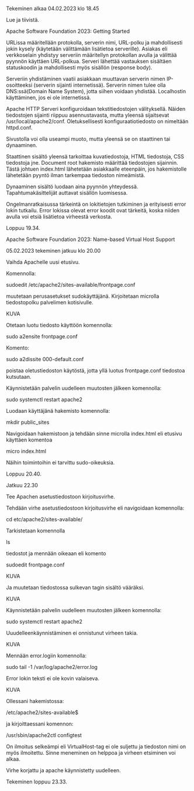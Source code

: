 Tekeminen alkaa 04.02.2023 klo 18.45


Lue ja tiivistä.


Apache Software Foundation 2023: Getting Started

URLissa määritellään protokolla, serverin nimi, URL-polku ja mahdollisesti jokin kysely (käytetään välittämään lisätietoa serverille). Asiakas eli verkkoselain yhdistyy serveriin määritellyn protokollan avulla ja välittää pyynnön käyttäen URL-polkua. Serveri lähettää vastauksen sisältäen statuskoodin ja mahdollisesti myös sisällön (response body).

Serveriin yhdistäminen vaatii asiakkaan muuttavan serverin nimen IP-osoitteeksi (serverin sijainti internetissä). Serverin nimen tulee olla DNS:ssä(Domain Name System), jotta siihen voidaan yhdistää. Localhostin käyttäminen, jos ei ole internetissä.

Apache HTTP Serveri konfiguroidaan tekstitiedostojen välityksellä. Näiden tiedostojen sijainti riippuu asennustavasta, mutta yleensä sijaitsevat /usr/local/apache2/conf. Oletuksellisesti konfiguraatiotiedosto on nimeltään httpd.conf.

Sivustolla voi olla useampi muoto, mutta yleensä se on staattinen tai dynaaminen.

Staattinen sisältö yleensä tarkoittaa kuvatiedostoja, HTML tiedostoja, CSS tiedostoja jne. Document root hakemisto määrittää tiedostojen sijainnin. Tästä johtuen index.html lähetetään asiakkaalle eteenpäin, jos hakemistolle lähetetään pyyntö ilman tarkempaa tiedoston nimeämistä.

Dynaaminen sisältö luodaan aina pyynnön yhteydessä. Tapahtumakäsittelijät auttavat sisällön luomisessa.

Ongelmanratkaisussa tärkeintä on lokitietojen tutkiminen ja erityisesti error lokin tutkailu. Error lokissa olevat error koodit ovat tärkeitä, koska niiden avulla voi etsiä lisätietoa virheestä verkosta.


Loppuu 19.34.


Apache Software Foundation 2023: Name-based Virtual Host Support


05.02.2023 tekeminen jatkuu klo 20.00

Vaihda Apachelle uusi etusivu. 

Komennolla:

sudoedit /etc/apache2/sites-available/frontpage.conf 

muutetaan perusasetukset sudokäyttäjänä. Kirjoitetaan microlla tiedostopolku palvelimen kotisivulle.

KUVA



Otetaan luotu tiedosto käyttöön komennolla:

sudo a2ensite frontpage.conf


Komento:

sudo a2dissite 000-default.conf

poistaa oletustiedoston käytöstä, jotta yllä luotus frontpage.conf tiedostoa kutsutaan.

Käynnistetään palvelin uudelleen muutosten jälkeen komennolla:

sudo systemctl restart apache2


Luodaan käyttäjänä hakemisto komennolla:

mkdir public_sites 

Navigoidaan hakemistoon ja tehdään sinne microlla index.html eli etusivu käyttäen komentoa

micro index.html

Näihin toimintoihin ei tarvittu sudo-oikeuksia.

Loppuu 20.40.

Jatkuu 22.30


Tee Apachen asetustiedostoon kirjoitusvirhe.


Tehdään virhe asetustiedostoon kirjoitusvirhe eli navigoidaan komennolla:

cd etc/apache2/sites-available/

Tarkistetaan komennolla

ls

tiedostot ja mennään oikeaan eli komento

sudoedit frontpage.conf

KUVA

Ja muutetaan tiedostossa sulkevan tagin sisältö vääräksi.

KUVA

Käynnistetään palvelin uudelleen muutosten jälkeen komennolla:

sudo systemctl restart apache2

Uuudelleenkäynnistäminen ei onnistunut virheen takia.

KUVA


Mennään error.logiin komennolla:

sudo tail -1 /var/log/apache2/error.log

Error lokin teksti ei ole kovin valaiseva.

KUVA

Ollessani hakemistossa:

/etc/apache2/sites-available$ 

ja kirjoittaessani komennon:

/usr/sbin/apache2ctl configtest

On ilmoitus selkeämpi eli VirtualHost-tag ei ole suljettu ja tiedoston nimi on myös ilmoitettu. Sinne meneminen on helppoa ja virheen etsiminen voi alkaa.

Virhe korjattu ja apache käynnistetty uudelleen.

Tekeminen loppuu 23.33.


